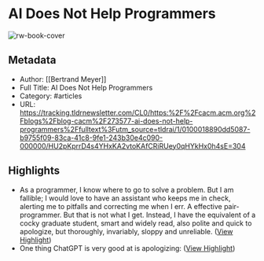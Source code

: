 # AI Does Not Help Programmers

![rw-book-cover](https://cacm.acm.org/system/assets/0002/4144/062916_Bertrand-Meyer-250.large.jpg?1476779509&1467203315)

## Metadata
- Author: [[Bertrand Meyer]]
- Full Title: AI Does Not Help Programmers
- Category: #articles
- URL: https://tracking.tldrnewsletter.com/CL0/https:%2F%2Fcacm.acm.org%2Fblogs%2Fblog-cacm%2F273577-ai-does-not-help-programmers%2Ffulltext%3Futm_source=tldrai/1/0100018890dd5087-b9755f09-83ca-41c8-9fe1-243b30e4c090-000000/HU2pKprrD4s4YHxKA2vtoKAfCRiRUey0qHYkHx0h4sE=304

## Highlights
- As a programmer, I know where to go to solve a problem. But I am fallible; I would love to have an assistant who keeps me in check, alerting me to pitfalls and correcting me when I err. A effective pair-programmer. But that is not what I get. Instead, I have the equivalent of a cocky graduate student, smart and widely read, also polite and quick to apologize, but thoroughly, invariably, sloppy and unreliable. ([View Highlight](https://read.readwise.io/read/01h2at9yqapt89zbf9t4fwb4vt))
- One thing ChatGPT is very good at is apologizing: ([View Highlight](https://read.readwise.io/read/01h2b2fya33rwrrn31k1xxw2x1))
